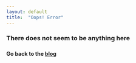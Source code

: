 ```yaml
---
layout: default
title:  "Oops! Error"
---
```


<h3>There does not seem to be anything here<h3>
<h4>Go back to the <a href="{{ site.github.url }}/blogposts/">blog</a></h4>
